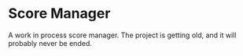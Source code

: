 # Score Manager

A work in process score manager.
The project is getting old, and it will probably never be ended.
